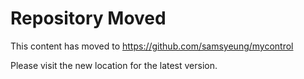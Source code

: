 # Repository Moved

This content has moved to https://github.com/samsyeung/mycontrol

Please visit the new location for the latest version.